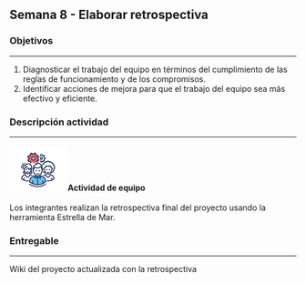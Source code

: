 ## Semana 8 - Elaborar retrospectiva

### Objetivos

---

1. Diagnosticar el trabajo del equipo en términos del cumplimiento de las reglas de funcionamiento y de los compromisos.
2. Identificar acciones de mejora para que el trabajo del equipo sea más efectivo y eficiente.

### Descripción actividad

---

#### ![](./../../assets/images/grupo.png) Actividad de equipo

Los integrantes realizan la retrospectiva final del proyecto usando la herramienta Estrella de Mar.

### Entregable

---

Wiki del proyecto actualizada con la retrospectiva
